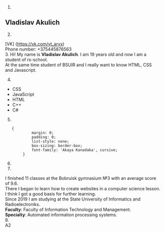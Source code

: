 1. 
## **Vladislav Akulich**
2. 
[VK] (https://vk.com/yt_arvx)  
Phone number: +375445876563  
3. 
Hi! My name is **Vladislav Akulich**. I am 19 years old and now I am a student of rs-school.  
At the same time student of BSUIR and I  really want to know HTML, CSS and Javascript.

4.  
- CSS
- JavaScript
- HTML
- C++
- C#
5.  
```  
   {
            margin: 0;
            padding: 0;
            list-style: none;
            box-sizing: border-box;
            font-family: 'Akaya Kanadaka', cursive;
        }
```  
6.  
7.   
I finished 11 classes at the Bobruisk gymnasium №3 with an average score  of 9.6.  
There I began to learn how to create websites in a computer science lesson. I think I got a good basis for further learning.  
Since 2019 I am studying at the State University of Informatics and Radioelectroniks.  
**Faculty**: Faculty of Information Technology and Management.  
**Specialty**: Automated information processing systems.  
8.  
A2